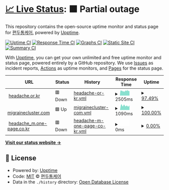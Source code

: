 # [📈 Live Status](https://khs.status.migraine.kr): <!--live status--> **🟧 Partial outage**

This repository contains the open-source uptime monitor and status page for [편두통케어](https://migraine.kr/), powered by [Upptime](https://github.com/upptime/upptime).

[![Uptime CI](https://github.com/MigraineKR/khs.status/workflows/Uptime%20CI/badge.svg)](https://github.com/MigraineKR/khs.status/actions?query=workflow%3A%22Uptime+CI%22)
[![Response Time CI](https://github.com/MigraineKR/khs.status/workflows/Response%20Time%20CI/badge.svg)](https://github.com/MigraineKR/khs.status/actions?query=workflow%3A%22Response+Time+CI%22)
[![Graphs CI](https://github.com/MigraineKR/khs.status/workflows/Graphs%20CI/badge.svg)](https://github.com/MigraineKR/khs.status/actions?query=workflow%3A%22Graphs+CI%22)
[![Static Site CI](https://github.com/MigraineKR/khs.status/workflows/Static%20Site%20CI/badge.svg)](https://github.com/MigraineKR/khs.status/actions?query=workflow%3A%22Static+Site+CI%22)
[![Summary CI](https://github.com/MigraineKR/khs.status/workflows/Summary%20CI/badge.svg)](https://github.com/MigraineKR/khs.status/actions?query=workflow%3A%22Summary+CI%22)

With [Upptime](https://upptime.js.org), you can get your own unlimited and free uptime monitor and status page, powered entirely by a GitHub repository. We use [Issues](https://github.com/MigraineKR/khs.status/issues) as incident reports, [Actions](https://github.com/MigraineKR/khs.status/actions) as uptime monitors, and [Pages](https://khs.status.migraine.kr) for the status page.

<!--start: status pages-->
<!-- This summary is generated by Upptime (https://github.com/upptime/upptime) -->
<!-- Do not edit this manually, your changes will be overwritten -->
<!-- prettier-ignore -->
| URL | Status | History | Response Time | Uptime |
| --- | ------ | ------- | ------------- | ------ |
| <img alt="" src="https://icons.duckduckgo.com/ip3/www.headache.or.kr.ico" height="13"> [headache.or.kr](https://www.headache.or.kr/index.php) | 🟥 Down | [headache-or-kr.yml](https://github.com/MigraineKR/khs.status/commits/HEAD/history/headache-or-kr.yml) | <details><summary><img alt="Response time graph" src="./graphs/headache-or-kr/response-time-week.png" height="20"> 2505ms</summary><br><a href="https://khs.status.migraine.kr/history/headache-or-kr"><img alt="Response time 2710" src="https://img.shields.io/endpoint?url=https%3A%2F%2Fraw.githubusercontent.com%2FMigraineKR%2Fkhs.status%2FHEAD%2Fapi%2Fheadache-or-kr%2Fresponse-time.json"></a><br><a href="https://khs.status.migraine.kr/history/headache-or-kr"><img alt="24-hour response time 2431" src="https://img.shields.io/endpoint?url=https%3A%2F%2Fraw.githubusercontent.com%2FMigraineKR%2Fkhs.status%2FHEAD%2Fapi%2Fheadache-or-kr%2Fresponse-time-day.json"></a><br><a href="https://khs.status.migraine.kr/history/headache-or-kr"><img alt="7-day response time 2505" src="https://img.shields.io/endpoint?url=https%3A%2F%2Fraw.githubusercontent.com%2FMigraineKR%2Fkhs.status%2FHEAD%2Fapi%2Fheadache-or-kr%2Fresponse-time-week.json"></a><br><a href="https://khs.status.migraine.kr/history/headache-or-kr"><img alt="30-day response time 2620" src="https://img.shields.io/endpoint?url=https%3A%2F%2Fraw.githubusercontent.com%2FMigraineKR%2Fkhs.status%2FHEAD%2Fapi%2Fheadache-or-kr%2Fresponse-time-month.json"></a><br><a href="https://khs.status.migraine.kr/history/headache-or-kr"><img alt="1-year response time 2708" src="https://img.shields.io/endpoint?url=https%3A%2F%2Fraw.githubusercontent.com%2FMigraineKR%2Fkhs.status%2FHEAD%2Fapi%2Fheadache-or-kr%2Fresponse-time-year.json"></a></details> | <details><summary><a href="https://khs.status.migraine.kr/history/headache-or-kr">97.49%</a></summary><a href="https://khs.status.migraine.kr/history/headache-or-kr"><img alt="All-time uptime 99.71%" src="https://img.shields.io/endpoint?url=https%3A%2F%2Fraw.githubusercontent.com%2FMigraineKR%2Fkhs.status%2FHEAD%2Fapi%2Fheadache-or-kr%2Fuptime.json"></a><br><a href="https://khs.status.migraine.kr/history/headache-or-kr"><img alt="24-hour uptime 99.99%" src="https://img.shields.io/endpoint?url=https%3A%2F%2Fraw.githubusercontent.com%2FMigraineKR%2Fkhs.status%2FHEAD%2Fapi%2Fheadache-or-kr%2Fuptime-day.json"></a><br><a href="https://khs.status.migraine.kr/history/headache-or-kr"><img alt="7-day uptime 97.49%" src="https://img.shields.io/endpoint?url=https%3A%2F%2Fraw.githubusercontent.com%2FMigraineKR%2Fkhs.status%2FHEAD%2Fapi%2Fheadache-or-kr%2Fuptime-week.json"></a><br><a href="https://khs.status.migraine.kr/history/headache-or-kr"><img alt="30-day uptime 96.25%" src="https://img.shields.io/endpoint?url=https%3A%2F%2Fraw.githubusercontent.com%2FMigraineKR%2Fkhs.status%2FHEAD%2Fapi%2Fheadache-or-kr%2Fuptime-month.json"></a><br><a href="https://khs.status.migraine.kr/history/headache-or-kr"><img alt="1-year uptime 99.43%" src="https://img.shields.io/endpoint?url=https%3A%2F%2Fraw.githubusercontent.com%2FMigraineKR%2Fkhs.status%2FHEAD%2Fapi%2Fheadache-or-kr%2Fuptime-year.json"></a></details>
| <img alt="" src="https://icons.duckduckgo.com/ip3/www.migrainecluster.com.ico" height="13"> [migrainecluster.com](http://www.migrainecluster.com/) | 🟩 Up | [migrainecluster-com.yml](https://github.com/MigraineKR/khs.status/commits/HEAD/history/migrainecluster-com.yml) | <details><summary><img alt="Response time graph" src="./graphs/migrainecluster-com/response-time-week.png" height="20"> 1090ms</summary><br><a href="https://khs.status.migraine.kr/history/migrainecluster-com"><img alt="Response time 1048" src="https://img.shields.io/endpoint?url=https%3A%2F%2Fraw.githubusercontent.com%2FMigraineKR%2Fkhs.status%2FHEAD%2Fapi%2Fmigrainecluster-com%2Fresponse-time.json"></a><br><a href="https://khs.status.migraine.kr/history/migrainecluster-com"><img alt="24-hour response time 1131" src="https://img.shields.io/endpoint?url=https%3A%2F%2Fraw.githubusercontent.com%2FMigraineKR%2Fkhs.status%2FHEAD%2Fapi%2Fmigrainecluster-com%2Fresponse-time-day.json"></a><br><a href="https://khs.status.migraine.kr/history/migrainecluster-com"><img alt="7-day response time 1090" src="https://img.shields.io/endpoint?url=https%3A%2F%2Fraw.githubusercontent.com%2FMigraineKR%2Fkhs.status%2FHEAD%2Fapi%2Fmigrainecluster-com%2Fresponse-time-week.json"></a><br><a href="https://khs.status.migraine.kr/history/migrainecluster-com"><img alt="30-day response time 1179" src="https://img.shields.io/endpoint?url=https%3A%2F%2Fraw.githubusercontent.com%2FMigraineKR%2Fkhs.status%2FHEAD%2Fapi%2Fmigrainecluster-com%2Fresponse-time-month.json"></a><br><a href="https://khs.status.migraine.kr/history/migrainecluster-com"><img alt="1-year response time 1143" src="https://img.shields.io/endpoint?url=https%3A%2F%2Fraw.githubusercontent.com%2FMigraineKR%2Fkhs.status%2FHEAD%2Fapi%2Fmigrainecluster-com%2Fresponse-time-year.json"></a></details> | <details><summary><a href="https://khs.status.migraine.kr/history/migrainecluster-com">100.00%</a></summary><a href="https://khs.status.migraine.kr/history/migrainecluster-com"><img alt="All-time uptime 99.96%" src="https://img.shields.io/endpoint?url=https%3A%2F%2Fraw.githubusercontent.com%2FMigraineKR%2Fkhs.status%2FHEAD%2Fapi%2Fmigrainecluster-com%2Fuptime.json"></a><br><a href="https://khs.status.migraine.kr/history/migrainecluster-com"><img alt="24-hour uptime 100.00%" src="https://img.shields.io/endpoint?url=https%3A%2F%2Fraw.githubusercontent.com%2FMigraineKR%2Fkhs.status%2FHEAD%2Fapi%2Fmigrainecluster-com%2Fuptime-day.json"></a><br><a href="https://khs.status.migraine.kr/history/migrainecluster-com"><img alt="7-day uptime 100.00%" src="https://img.shields.io/endpoint?url=https%3A%2F%2Fraw.githubusercontent.com%2FMigraineKR%2Fkhs.status%2FHEAD%2Fapi%2Fmigrainecluster-com%2Fuptime-week.json"></a><br><a href="https://khs.status.migraine.kr/history/migrainecluster-com"><img alt="30-day uptime 99.81%" src="https://img.shields.io/endpoint?url=https%3A%2F%2Fraw.githubusercontent.com%2FMigraineKR%2Fkhs.status%2FHEAD%2Fapi%2Fmigrainecluster-com%2Fuptime-month.json"></a><br><a href="https://khs.status.migraine.kr/history/migrainecluster-com"><img alt="1-year uptime 99.93%" src="https://img.shields.io/endpoint?url=https%3A%2F%2Fraw.githubusercontent.com%2FMigraineKR%2Fkhs.status%2FHEAD%2Fapi%2Fmigrainecluster-com%2Fuptime-year.json"></a></details>
| <img alt="" src="https://icons.duckduckgo.com/ip3/headache_m.one-page.co.kr.ico" height="13"> [headache_m.one-page.co.kr](http://headache_m.one-page.co.kr/) | 🟥 Down | [headache-m-one-page-co-kr.yml](https://github.com/MigraineKR/khs.status/commits/HEAD/history/headache-m-one-page-co-kr.yml) | <details><summary><img alt="Response time graph" src="./graphs/headache-m-one-page-co-kr/response-time-week.png" height="20"> 0ms</summary><br><a href="https://khs.status.migraine.kr/history/headache-m-one-page-co-kr"><img alt="Response time 1239" src="https://img.shields.io/endpoint?url=https%3A%2F%2Fraw.githubusercontent.com%2FMigraineKR%2Fkhs.status%2FHEAD%2Fapi%2Fheadache-m-one-page-co-kr%2Fresponse-time.json"></a><br><a href="https://khs.status.migraine.kr/history/headache-m-one-page-co-kr"><img alt="24-hour response time 0" src="https://img.shields.io/endpoint?url=https%3A%2F%2Fraw.githubusercontent.com%2FMigraineKR%2Fkhs.status%2FHEAD%2Fapi%2Fheadache-m-one-page-co-kr%2Fresponse-time-day.json"></a><br><a href="https://khs.status.migraine.kr/history/headache-m-one-page-co-kr"><img alt="7-day response time 0" src="https://img.shields.io/endpoint?url=https%3A%2F%2Fraw.githubusercontent.com%2FMigraineKR%2Fkhs.status%2FHEAD%2Fapi%2Fheadache-m-one-page-co-kr%2Fresponse-time-week.json"></a><br><a href="https://khs.status.migraine.kr/history/headache-m-one-page-co-kr"><img alt="30-day response time 1357" src="https://img.shields.io/endpoint?url=https%3A%2F%2Fraw.githubusercontent.com%2FMigraineKR%2Fkhs.status%2FHEAD%2Fapi%2Fheadache-m-one-page-co-kr%2Fresponse-time-month.json"></a><br><a href="https://khs.status.migraine.kr/history/headache-m-one-page-co-kr"><img alt="1-year response time 1229" src="https://img.shields.io/endpoint?url=https%3A%2F%2Fraw.githubusercontent.com%2FMigraineKR%2Fkhs.status%2FHEAD%2Fapi%2Fheadache-m-one-page-co-kr%2Fresponse-time-year.json"></a></details> | <details><summary><a href="https://khs.status.migraine.kr/history/headache-m-one-page-co-kr">0.00%</a></summary><a href="https://khs.status.migraine.kr/history/headache-m-one-page-co-kr"><img alt="All-time uptime 98.86%" src="https://img.shields.io/endpoint?url=https%3A%2F%2Fraw.githubusercontent.com%2FMigraineKR%2Fkhs.status%2FHEAD%2Fapi%2Fheadache-m-one-page-co-kr%2Fuptime.json"></a><br><a href="https://khs.status.migraine.kr/history/headache-m-one-page-co-kr"><img alt="24-hour uptime 0.00%" src="https://img.shields.io/endpoint?url=https%3A%2F%2Fraw.githubusercontent.com%2FMigraineKR%2Fkhs.status%2FHEAD%2Fapi%2Fheadache-m-one-page-co-kr%2Fuptime-day.json"></a><br><a href="https://khs.status.migraine.kr/history/headache-m-one-page-co-kr"><img alt="7-day uptime 0.00%" src="https://img.shields.io/endpoint?url=https%3A%2F%2Fraw.githubusercontent.com%2FMigraineKR%2Fkhs.status%2FHEAD%2Fapi%2Fheadache-m-one-page-co-kr%2Fuptime-week.json"></a><br><a href="https://khs.status.migraine.kr/history/headache-m-one-page-co-kr"><img alt="30-day uptime 74.50%" src="https://img.shields.io/endpoint?url=https%3A%2F%2Fraw.githubusercontent.com%2FMigraineKR%2Fkhs.status%2FHEAD%2Fapi%2Fheadache-m-one-page-co-kr%2Fuptime-month.json"></a><br><a href="https://khs.status.migraine.kr/history/headache-m-one-page-co-kr"><img alt="1-year uptime 97.82%" src="https://img.shields.io/endpoint?url=https%3A%2F%2Fraw.githubusercontent.com%2FMigraineKR%2Fkhs.status%2FHEAD%2Fapi%2Fheadache-m-one-page-co-kr%2Fuptime-year.json"></a></details>

<!--end: status pages-->

[**Visit our status website →**](https://khs.status.migraine.kr)

## 📄 License

- Powered by: [Upptime](https://github.com/upptime/upptime)
- Code: [MIT](./LICENSE) © [편두통케어](https://migraine.kr/)
- Data in the `./history` directory: [Open Database License](https://opendatacommons.org/licenses/odbl/1-0/)
